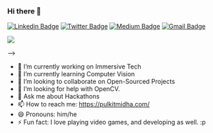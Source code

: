 ### Hi there 👋

[![Linkedin Badge](https://img.shields.io/badge/-PulkitMidha-blue?style=social&logo=Linkedin&logoColor=blue&link=https://www.linkedin.com/in/pulkit-midha28)](https://www.linkedin.com/in/pulkit-midha28/)
[![Twitter Badge](http://img.shields.io/badge/-@midha_pulkit-1ca0f1?style=social&logo=twitter&logoColor=blue&link=https://twitter.com/prathamk22)](https://twitter.com/midha_pulkit) [![Medium Badge](https://img.shields.io/badge/-@midhapulkit-03a57a?style=social&labelColor=black&logo=Medium&link=https://medium.com/@midhapulkit28)](https://medium.com/@midhapulkit28)
[![Gmail Badge](https://img.shields.io/badge/-GMail-c14438?style=social&logo=Gmail&logoColor=red&link=mailto:midhapulkit28@gmail.com)](mailto:midhapulkit28@gmail.com)
<!--
**midopooler/midopooler** is a ✨ _special_ ✨ repository because its `README.md` (this file) appears on your GitHub profile.-->
![](https://visitor-badge.glitch.me/badge?page_id=midopooler.midopooler)

-->
- 🔭 I’m currently working on Immersive Tech 
- 🌱 I’m currently learning Computer Vision
- 👯 I’m looking to collaborate on Open-Sourced Projects
- 🤔 I’m looking for help with OpenCV.
- 💬 Ask me about Hackathons
- 📫 How to reach me: https://pulkitmidha.com/
- 😄 Pronouns: him/he
- ⚡ Fun fact: I love playing video games, and developing as well. :p

